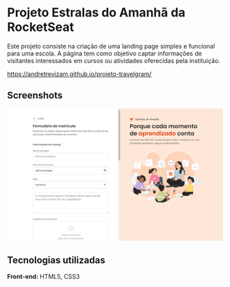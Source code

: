 
# Projeto Estralas do Amanhã da RocketSeat

Este projeto consiste na criação de uma landing page simples e funcional para uma escola. A página tem como objetivo captar informações de visitantes interessados em cursos ou atividades oferecidas pela instituição.

https://andretrevizam.github.io/projeto-travelgram/






## Screenshots

![App Screenshot](https://github.com/AndreTrevizam/projeto-formulario-matricula/blob/main/assets/screenshots/screenshot.png?raw=true)


## Tecnologias utilizadas

**Front-end:** HTML5, CSS3



